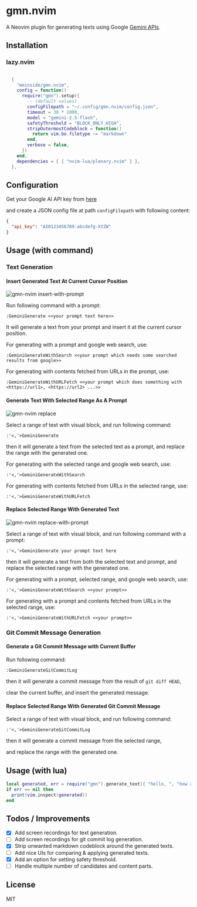 # gmn.nvim

A Neovim plugin for generating texts using Google [Gemini APIs](https://ai.google.dev/gemini-api/docs/quickstart#rest).

## Installation

### lazy.nvim

```lua

  {
    "meinside/gmn.nvim",
    config = function()
      require("gmn").setup({
        -- (default values)
        configFilepath = "~/.config/gmn.nvim/config.json",
        timeout = 30 * 1000,
        model = "gemini-2.5-flash",
        safetyThreshold = "BLOCK_ONLY_HIGH",
        stripOutermostCodeblock = function()
          return vim.bo.filetype ~= "markdown"
        end,
        verbose = false,
      })
    end,
    dependencies = { { "nvim-lua/plenary.nvim" } },
  },

```

## Configuration

Get your Google AI API key from [here](https://makersuite.google.com/app/apikey)

and create a JSON config file at path `configFilepath` with following content:

```json
{
  "api_key": "AI0123456789-abcdefg-XYZW"
}
```

## Usage (with command)

### Text Generation

#### Insert Generated Text At Current Cursor Position

![gmn-nvim insert-with-prompt](https://github.com/meinside/gmn.nvim/assets/185988/f0575fe1-b40d-4962-9cec-f22818635767)

Run following command with a prompt:

```
:GeminiGenerate <<your prompt text here>>
```

It will generate a text from your prompt and insert it at the current cursor position.

For generating with a prompt and google web search, use:

```
:GeminiGenerateWithSearch <<your prompt which needs some searched results from google>>
```

For generating with contents fetched from URLs in the prompt, use:

```
:GeminiGenerateWithURLFetch <<your prompt which does something with <https://url1>, <https://url2> ...>>
```

#### Generate Text With Selected Range As A Prompt

![gmn-nvim replace](https://github.com/meinside/gmn.nvim/assets/185988/aeb5aee1-0078-4407-9acd-e9628b519420)

Select a range of text with visual block, and run following command:

```
:'<,'>GeminiGenerate
```

then it will generate a text from the selected text as a prompt, and replace the range with the generated one.

For generating with the selected range and google web search, use:

```
:'<,'>GeminiGenerateWithSearch
```

For generating with contents fetched from URLs in the selected range, use:

```
:'<,'>GeminiGenerateWithURLFetch
```

#### Replace Selected Range With Generated Text

![gmn-nvim replace-with-prompt](https://github.com/meinside/gmn.nvim/assets/185988/831aa4f2-cfb9-4253-8cf6-e585b7617284)

Select a range of text with visual block, and run following command with a prompt:

```
:'<,'>GeminiGenerate your prompt text here
```

then it will generate a text from both the selected text and prompt, and replace the selected range with the generated one.

For generating with a prompt, selected range, and google web search, use:

```
:'<,'>GeminiGenerateWithSearch <<your prompt>>
```

For generating with a prompt and contents fetched from URLs in the selected range, use:

```
:'<,'>GeminiGenerateWithURLFetch <<your prompt>>
```


### Git Commit Message Generation

#### Generate a Git Commit Message with Current Buffer

Run following command:

```
:GeminiGenerateGitCommitLog
```

then it will generate a commit message from the result of `git diff HEAD`,

clear the current buffer, and insert the generated message.

#### Replace Selected Range With Generated Git Commit Message

Select a range of text with visual block, and run following command:

```
:'<,'>GeminiGenerateGitCommitLog
```

then it will generate a commit message from the selected range,

and replace the range with the generated one.

## Usage (with lua)

```lua
local generated, err = require("gmn").generate_text({ "hello, ", "how are you doing?" })
if err == nil then
  print(vim.inspect(generated))
end
```

## Todos / Improvements

- [X] Add screen recordings for text generation.
- [ ] Add screen recordings for git commit log generation.
- [X] Strip unwanted markdown codeblock around the generated texts.
- [ ] Add nice UIs for comparing & applying generated texts.
- [X] Add an option for setting safety threshold.
- [ ] Handle multiple number of candidates and content parts.

## License

MIT

